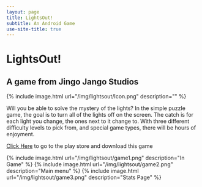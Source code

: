 ```yaml
---
layout: page
title: LightsOut!
subtitle: An Android Game
use-site-title: true
---
```


<h1>LightsOut!</h1>
<h2>A game from Jingo Jango Studios</h2>

{% include image.html url="/img/lightsout/Icon.png" description="" %}

Will you be able to solve the mystery of the lights? In the simple puzzle game, the goal is to turn all of the lights off on the screen. The catch is for each light you change, the ones next to it change to. With three different difficulty levels to pick from, and special game types, there will be hours of enjoyment.

<a href="https://play.google.com/store/apps/details?id=org.JingoJangoStudios.lightsout">Click Here</a> to go to the play store and download this game

{% include image.html url="/img/lightsout/game1.png" description="In Game" %}
{% include image.html url="/img/lightsout/game2.png" description="Main menu" %}
{% include image.html url="/img/lightsout/game3.png" description="Stats Page" %}
